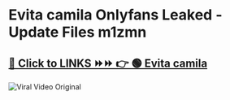 
 # Evita camila Onlyfans Leaked - Update Files m1zmn

## <h2><a href="https://clipsfans.com/Evita_camila&ref=git">🔗 Click to LINKS ⏩⏩ 👉 🟢 Evita camila </a></h2>

<a href="https://clipsfans.com/Evita_camila&ref=git" rel="nofollow" data-target="animated-image.originalLink"><img src="https://i.ibb.co.com/xMMVF88/686577567.gif" alt="Viral Video Original" style="max-width: 100%; display: inline-block;" data-target="animated-image.originalImage"></a>

